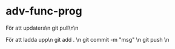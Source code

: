 # adv-func-prog

För att updatera\n
git pull\n\n

För att ladda upp\n
git add . \n
git commit -m "msg" \n
git push \n